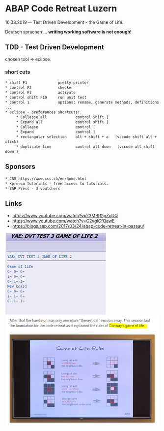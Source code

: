 # ABAP Code Retreat Luzern
16.03.2019 -- Test Driven Development - the Game of Life.

Deutsch sprachen ... 
**writing working software is not enough!**

## TDD - Test Driven Development 

chosen tool  => eclipse. 

### short cuts 
    * shift F1              pretty printer 
    * control F2            checker 
    * control F3            activate 
    * control shift F10     run unit test 
    * control 1             options: rename, generate methods, definitions ... 
    * eclipse - preferences shortcuts: 
         * Collapse all             control Shift [ 
         * Expand all               control shift ]
         * Collapse                 control [
         * Expand                   control ] 
         * rectangular selection    alt + shift + a   (vscode shift alt + click) 
         * duplicate line           control alt down   (vscode alt shift down ) 


## Sponsors 
    * CSS https://www.css.ch/en/home.html
    * Xpresso tutorials - free access to tutorials. 
    * SAP Press - 3 voutchers 

## Links 
   * https://www.youtube.com/watch?v=23MBR2pZoDQ
   * https://www.youtube.com/watch?v=C2vgICfQawE
   * https://blogs.sap.com/2017/03/24/abap-code-retreat-in-passau/
 
 
   
  ![sc1](https://github.com/davidvela/ABAP-Code-Retreat-Luzern-/blob/master/SC.PNG)
  ![sc2](https://github.com/davidvela/ABAP-Code-Retreat-Luzern-/blob/master/GM.PNG)
